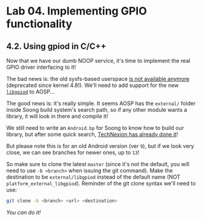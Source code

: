 # Lab 04. Implementing GPIO functionality

## 4.2. Using gpiod in C/C++

Now that we have our dumb NOOP service, it's time to implement the real GPIO
driver interfacing to it!

The bad news is: the old sysfs-based userspace
[is not available anymore](https://sergioprado.blog/new-linux-kernel-gpio-user-space-interface/)
(deprecated since kernel 4.8!). We'll need to add support for the new
[`libgpiod`](https://github.com/brgl/libgpiod) to AOSP...

The good news is: it's really simple. It seems AOSP has the `external/` folder
inside Soong build system's search path, so if any other module wants a library,
it will look in there and compile it!

We still need to write an `Android.bp` for Soong to know how to build our
library, but after some quick search,
[TechNexion has already done it](https://github.com/technexion-android/platform_external_libgpiod)!

But please note this is for an old Android version (ver `9`), but if we look
very close, we can see branches for newer ones, up to `13`!

So make sure to clone the latest `master` (since it's not the default, you will
need to use `-b <branch>` when issuing the git command). Make the destination to
be `external/libgpiod` instead of the default name (NOT
`platform_external_libgpiod`). Reminder of the git clone syntax we'll need to
use:

```sh
git clone -b <branch> <url> <destination>
```

_You can do it!_
